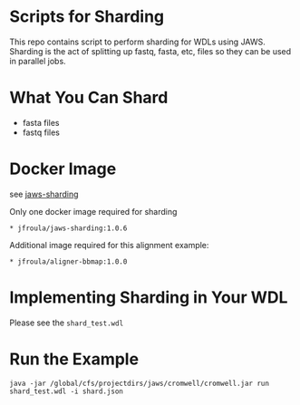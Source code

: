 # Scripts for Sharding
This repo contains script to perform sharding for WDLs using JAWS. Sharding is the act of splitting up fastq, fasta, etc, files so they can be used in parallel jobs.

# What You Can Shard
* fasta files
* fastq files

# Docker Image
see [jaws-sharding](https://cloud.docker.com/repository/docker/jfroula/jaws-sharding)

Only one docker image required for sharding
```
* jfroula/jaws-sharding:1.0.6
```

Additional image required for this alignment example:
```
* jfroula/aligner-bbmap:1.0.0
```

# Implementing Sharding in Your WDL 
Please see the `shard_test.wdl` 

# Run the Example
```
java -jar /global/cfs/projectdirs/jaws/cromwell/cromwell.jar run shard_test.wdl -i shard.json

```


